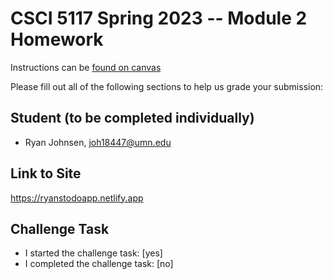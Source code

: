 # CSCI 5117 Spring 2023 -- Module 2 Homework


Instructions can be [found on canvas](https://canvas.umn.edu/courses/355584/pages/homework-2)

Please fill out all of the following sections to help us grade your submission:

## Student (to be completed individually)

* Ryan Johnsen, joh18447@umn.edu

## Link to Site

https://ryanstodoapp.netlify.app

## Challenge Task

* I started the challenge task: [yes]
* I completed the challenge task: [no]

